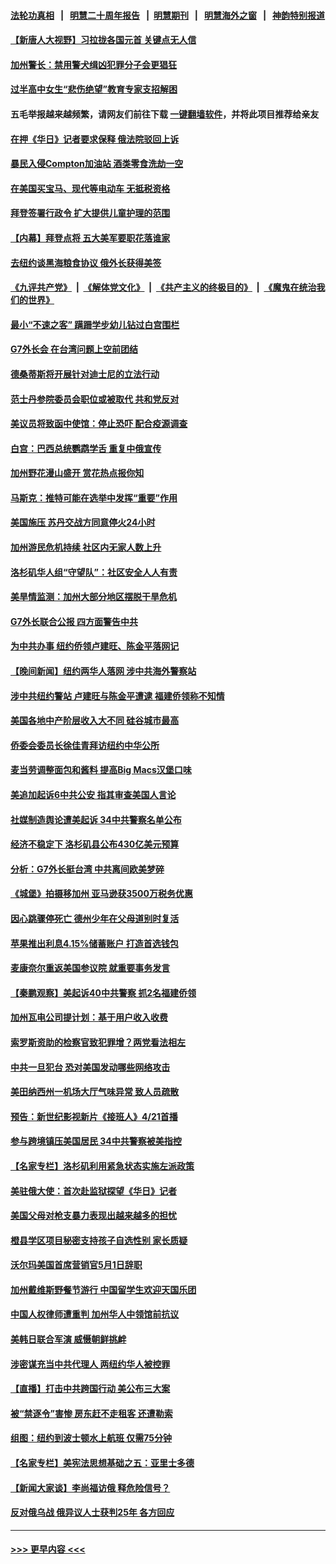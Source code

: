 #### [法轮功真相](https://github.com/gfw-breaker/truth/blob/master/README.md?t=0) &nbsp;&nbsp;|&nbsp;&nbsp; [明慧二十周年报告](https://github.com/gfw-breaker/mh-reports/blob/master/README.md?t=0) &nbsp;&nbsp;|&nbsp;&nbsp;[明慧期刊](https://github.com/gfw-breaker/mh-qikan) &nbsp;&nbsp;|&nbsp;&nbsp; [明慧海外之窗](https://github.com/gfw-breaker/mh-news/blob/master/README.md?t=0) &nbsp;&nbsp;|&nbsp;&nbsp; [神韵特别报道](https://github.com/gfw-breaker/mh-news/blob/master/shenyun.md?t=0)
#### [【新唐人大视野】习拉拢各国元首 关键点无人信](../pages/nsc412/n13976014.md?t=04190943) 
#### [加州警长：禁用警犬缉凶犯罪分子会更猖狂](../pages/nsc412/n13976016.md?t=04190943) 
#### [过半高中女生“悲伤绝望”教育专家支招解困](../pages/nsc412/n13975998.md?t=04190943) 
#### 五毛举报越来越频繁，请网友们前往下载 [一键翻墙软件](https://github.com/gfw-breaker/ssr-accounts)，并将此项目推荐给亲友
#### [在押《华日》记者要求保释 俄法院驳回上诉](../pages/nsc412/n13975907.md?t=04190943) 
#### [暴民入侵Compton加油站 酒类零食洗劫一空](../pages/nsc412/n13975967.md?t=04190943) 
#### [在美国买宝马、现代等电动车 无抵税资格](../pages/nsc412/n13975953.md?t=04190943) 
#### [拜登签署行政令 扩大提供儿童护理的范围](../pages/nsc412/n13975794.md?t=04190943) 
#### [【内幕】拜登点将 五大美军要职花落谁家](../pages/nsc412/n13975822.md?t=04190943) 
#### [去纽约谈黑海粮食协议 俄外长获得美签](../pages/nsc412/n13975867.md?t=04190943) 
#### [《九评共产党》](https://github.com/begood0513/9ping.md/blob/master/README.md) &nbsp;|&nbsp; [《解体党文化》](../../../../jtdwh.md/blob/master/README.md)  &nbsp;|&nbsp; [《共产主义的终极目的》](../../../../gczydzjmd.md/blob/master/README.md) &nbsp;|&nbsp; [《魔鬼在统治我们的世界》](../../../../mgztzwmdsj.md/blob/master/README.md) 
#### [最小“不速之客” 蹒跚学步幼儿钻过白宫围栏](../pages/nsc412/n13975866.md?t=04190943) 
#### [G7外长会 在台湾问题上空前团结](../pages/nsc412/n13975874.md?t=04190943) 
#### [德桑蒂斯将开展针对迪士尼的立法行动](../pages/nsc412/n13975800.md?t=04190943) 
#### [范士丹参院委员会职位或被取代 共和党反对](../pages/nsc412/n13975842.md?t=04190943) 
#### [美议员将致函中使馆：停止恐吓 配合疫源调查](../pages/nsc412/n13975849.md?t=04190943) 
#### [白宫：巴西总统鹦鹉学舌 重复中俄宣传](../pages/nsc412/n13975839.md?t=04190943) 
#### [加州野花漫山盛开 赏花热点报你知](../pages/nsc412/n13975851.md?t=04190943) 
#### [马斯克：推特可能在选举中发挥“重要”作用](../pages/nsc412/n13975832.md?t=04190943) 
#### [美国施压 苏丹交战方同意停火24小时](../pages/nsc412/n13975788.md?t=04190943) 
#### [加州游民危机持续 社区内无家人数上升](../pages/nsc412/n13975429.md?t=04190943) 
#### [洛杉矶华人组“守望队”：社区安全人人有责](../pages/nsc412/n13974603.md?t=04190943) 
#### [美旱情监测：加州大部分地区摆脱干旱危机](../pages/nsc412/n13974578.md?t=04190943) 
#### [G7外长联合公报 四方面警告中共](../pages/nsc412/n13975722.md?t=04190943) 
#### [为中共办事 纽约侨领卢建旺、陈金平落网记](../pages/nsc412/n13975444.md?t=04190943) 
#### [【晚间新闻】纽约两华人落网 涉中共海外警察站](../pages/nsc412/n13975566.md?t=04190943) 
#### [涉中共纽约警站 卢建旺与陈金平遭逮 福建侨领称不知情](../pages/nsc412/n13975436.md?t=04190943) 
#### [美国各地中产阶层收入大不同 硅谷城市最高](../pages/nsc412/n13975358.md?t=04190943) 
#### [侨委会委员长徐佳青拜访纽约中华公所](../pages/nsc412/n13975462.md?t=04190943) 
#### [麦当劳调整面包和酱料 提高Big Macs汉堡口味](../pages/nsc412/n13975371.md?t=04190943) 
#### [美追加起诉6中共公安 指其审查美国人言论](../pages/nsc412/n13975195.md?t=04190943) 
#### [社媒制造舆论遭美起诉 34中共警察名单公布](../pages/nsc412/n13975240.md?t=04190943) 
#### [经济不稳定下 洛杉矶县公布430亿美元预算](../pages/nsc412/n13975426.md?t=04190943) 
#### [分析：G7外长挺台湾 中共离间欧美梦碎](../pages/nsc412/n13975177.md?t=04190943) 
#### [《城堡》拍摄移加州 亚马逊获3500万税务优惠](../pages/nsc412/n13975330.md?t=04190943) 
#### [因心跳骤停死亡 德州少年在父母道别时复活](../pages/nsc412/n13975343.md?t=04190943) 
#### [苹果推出利息4.15%储蓄账户 打造首选钱包](../pages/nsc412/n13975253.md?t=04190943) 
#### [麦康奈尔重返美国参议院 就重要事务发言](../pages/nsc412/n13975242.md?t=04190943) 
#### [【秦鹏观察】美起诉40中共警察 抓2名福建侨领](../pages/nsc412/n13975287.md?t=04190943) 
#### [加州瓦电公司提计划：基于用户收入收费](../pages/nsc412/n13975271.md?t=04190943) 
#### [索罗斯资助的检察官致犯罪增？两党看法相左](../pages/nsc412/n13975250.md?t=04190943) 
#### [中共一旦犯台 恐对美国发动哪些网络攻击](../pages/nsc412/n13975203.md?t=04190943) 
#### [美田纳西州一机场大厅气味异常 致人员疏散](../pages/nsc412/n13974548.md?t=04190943) 
#### [预告：新世纪影视新片《接班人》4/21首播](../pages/nsc412/n13975227.md?t=04190943) 
#### [参与跨境镇压美国居民 34中共警察被美指控](../pages/nsc412/n13975182.md?t=04190943) 
#### [【名家专栏】洛杉矶利用紧急状态实施左派政策](../pages/nsc412/n13975004.md?t=04190943) 
#### [美驻俄大使：首次赴监狱探望《华日》记者](../pages/nsc412/n13975116.md?t=04190943) 
#### [美国父母对枪支暴力表现出越来越多的担忧](../pages/nsc412/n13974761.md?t=04190943) 
#### [橙县学区项目秘密支持孩子自选性别 家长质疑](../pages/nsc412/n13975157.md?t=04190943) 
#### [沃尔玛美国首席营销官5月1日辞职](../pages/nsc412/n13974753.md?t=04190943) 
#### [加州戴维斯野餐节游行 中国留学生欢迎天国乐团](../pages/nsc412/n13974701.md?t=04190943) 
#### [中国人权律师遭重判 加州华人中领馆前抗议](../pages/nsc412/n13975141.md?t=04190943) 
#### [美韩日联合军演  威慑朝鲜挑衅](../pages/nsc412/n13975087.md?t=04190943) 
#### [涉密谋充当中共代理人 两纽约华人被控罪](../pages/nsc412/n13975134.md?t=04190943) 
#### [【直播】打击中共跨国行动 美公布三大案](../pages/nsc412/n13975124.md?t=04190943) 
#### [被“禁逐令”害惨 房东赶不走租客 还遭勒索](../pages/nsc412/n13974745.md?t=04190943) 
#### [组图：纽约到波士顿水上航班 仅需75分钟](../pages/nsc412/n13974965.md?t=04190943) 
#### [【名家专栏】美宪法思想基础之五：亚里士多德](../pages/nsc412/n13974280.md?t=04190943) 
#### [【新闻大家谈】李尚福访俄 释危险信号？](../pages/nsc412/n13975035.md?t=04190943) 
#### [反对俄乌战 俄异议人士获判25年 各方回应](../pages/nsc412/n13974963.md?t=04190943) 

----
#### [ >>> 更早内容 <<< ](../indexes/nsc412-earlier.md)
